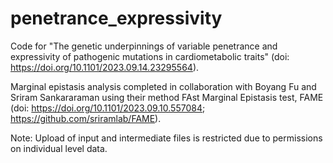 # penetrance_expressivity

Code for "The genetic underpinnings of variable penetrance and expressivity of pathogenic mutations in cardiometabolic traits" (doi: https://doi.org/10.1101/2023.09.14.23295564).

Marginal epistasis analysis completed in collaboration with Boyang Fu and Sriram Sankararaman using their method FAst Marginal Epistasis test, FAME (doi: https://doi.org/10.1101/2023.09.10.557084; https://github.com/sriramlab/FAME).

Note: Upload of input and intermediate files is restricted due to permissions on individual level data. 
